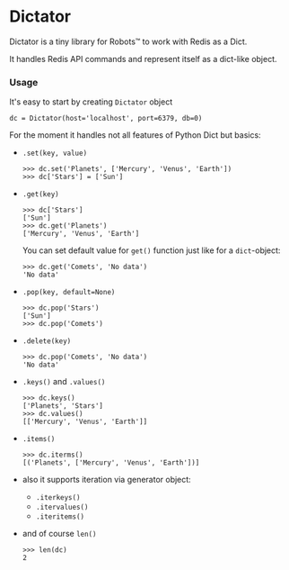 # Dictator

Dictator is a tiny library for Robots™ to work with Redis as a Dict.

It handles Redis API commands and represent itself as a dict-like object.


### Usage

It's easy to start by creating `Dictator` object

    dc = Dictator(host='localhost', port=6379, db=0)
    
For the moment it handles not all features of Python Dict but basics:

* `.set(key, value)`

    ```
    >>> dc.set('Planets', ['Mercury', 'Venus', 'Earth'])
    >>> dc['Stars'] = ['Sun'] 
    ```

* `.get(key)`

    ```
    >>> dc['Stars']
    ['Sun']
    >>> dc.get('Planets')
    ['Mercury', 'Venus', 'Earth']
    ```
    
    You can set default value for `get()` function just like for a `dict`-object:
    
    ```
    >>> dc.get('Comets', 'No data')
    'No data'
    ```

* `.pop(key, default=None)`
    
    ```
    >>> dc.pop('Stars')
    ['Sun']
    >>> dc.pop('Comets')
    
    ```
    
* `.delete(key)`

    ```
    >>> dc.pop('Comets', 'No data')
    'No data'
    ```

* `.keys()` and `.values()`

    ```
    >>> dc.keys()
    ['Planets', 'Stars']
    >>> dc.values()
    [['Mercury', 'Venus', 'Earth']]
    ```
        
* `.items()`

    ```
    >>> dc.iterms()
    [('Planets', ['Mercury', 'Venus', 'Earth'])]
    ```
    
* also it supports iteration via generator object:

    * `.iterkeys()`
    * `.itervalues()`
    * `.iteritems()`
    
* and of course `len()`

    ```
    >>> len(dc)
    2
    ```
